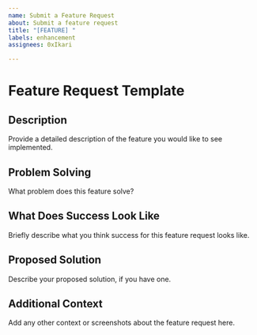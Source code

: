 ```yaml
---
name: Submit a Feature Request
about: Submit a feature request
title: "[FEATURE] "
labels: enhancement
assignees: 0xIkari

---
```


# Feature Request Template

## Description
Provide a detailed description of the feature you would like to see implemented.

## Problem Solving
What problem does this feature solve?

## What Does Success Look Like
Briefly describe what you think success for this feature request looks like.

## Proposed Solution
Describe your proposed solution, if you have one.

## Additional Context
Add any other context or screenshots about the feature request here.
